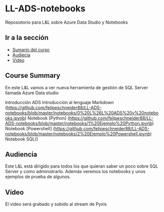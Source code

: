 # LL-ADS-notebooks
Reposistorio para L&amp;L sobre Azure Data Studio y Notebooks

## Ir a la sección

* [Sumario del curso](#course-summary)
* [Audiecia](#Audiencia)
* [Video](#video)

## Course Summary

En este L&L vamos a ver nueva herramienta de gestión de SQL Server llamada Azure Data studio

Introducción ADS
Introducción al lenguaje Markdown (https://github.com/felipeschneider88/LL-ADS-notebooks/blob/master/notebooks/0%20L%26L%20ADS%20y%20notebooks.ipynb)
Notebook [Python] (https://github.com/felipeschneider88/LL-ADS-notebooks/blob/master/notebooks/1%20Ejemplo%20Python.ipynb)
Notebook [Powershell] (https://github.com/felipeschneider88/LL-ADS-notebooks/blob/master/notebooks/2%20Ejemplo%20Powershell.ipynb)
Notebook SQL()


## Audiencia

Este L&L está dirigido para todos los que quieran saber un poco sobre SQL Server y como administrarlo. Además veremos los notebooks y unos ejemplos de prueba de algunos.

## Video

El video será grabado y subido al stream de Pyxis

